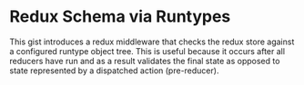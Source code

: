 # Redux Schema via Runtypes

This gist introduces a redux middleware that checks the redux store against a configured runtype object tree. This is useful because it occurs after all reducers have run and as a result validates the final state as opposed to state represented by a dispatched action (pre-reducer).